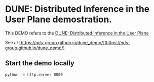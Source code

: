 # DUNE: Distributed Inference in the User Plane demostration.

This DEMO refers to the [DUNE: Distributed Inference in the User Plane](https://github.com/nds-group/Dune)

See at [https://nds-group.github.io/dune_demo/](https://nds-group.github.io/dune_demo/)


## Start the demo locally

```bash
python -m http.server 8000
```